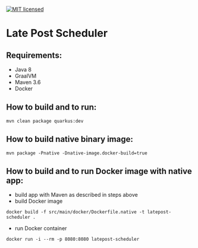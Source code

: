 [![MIT licensed](https://img.shields.io/badge/license-MIT-blue.svg)](./LICENSE)

# Late Post Scheduler

## Requirements:
- Java 8
- GraalVM
- Maven 3.6
- Docker

## How to build and to run:
```
mvn clean package quarkus:dev
```

## How to build native binary image:
```
mvn package -Pnative -Dnative-image.docker-build=true
```

## How to build and to run Docker image with native app:
- build app with Maven as described in steps above
- build Docker image
```
docker build -f src/main/docker/Dockerfile.native -t latepost-scheduler .
```
- run Docker container
```
docker run -i --rm -p 8080:8080 latepost-scheduler
```

